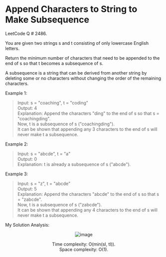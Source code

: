 # Append Characters to String to Make Subsequence

LeetCode Q # 2486.

You are given two strings s and t consisting of only lowercase English letters.

Return the minimum number of characters that need to be appended to the end of s so that t becomes a subsequence of s.

A subsequence is a string that can be derived from another string by deleting some or no characters without changing the order of the remaining characters.

Example 1:

>Input: s = "coaching", t = "coding"</br>
>Output: 4</br>
>Explanation: Append the characters "ding" to the end of s so that s = "coachingding".</br>
>Now, t is a subsequence of s ("coachingding").</br>
>It can be shown that appending any 3 characters to the end of s will never make t a subsequence.</br>

Example 2:

>Input: s = "abcde", t = "a"</br>
>Output: 0</br>
>Explanation: t is already a subsequence of s ("abcde").

Example 3:

>Input: s = "z", t = "abcde"</br>
>Output: 5</br>
>Explanation: Append the characters "abcde" to the end of s so that s = "zabcde".</br>
>Now, t is a subsequence of s ("zabcde").</br>
>It can be shown that appending any 4 characters to the end of s will never make t a subsequence.

My Solution Analysis:

<div align = "center">

  ![image](https://github.com/xo-azeem/Append-Characters-to-String-to-Make-Subsequence-LeetCode/assets/171427226/bf73791f-e053-4741-b0ac-66b2bdbb2f1f)

  Time complexity: O(min(sl, tl)).</br>Space complexity: O(1).
</div>
